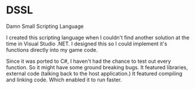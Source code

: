 # DSSL
Damn Small Scripting Language

I created this scripting language when I couldn't find another solution at the time in Visual Studio .NET.
I designed this so I could implement it's functions directly into my game code.

Since it was ported to C#, I haven't had the chance to test out every function. So it might have some ground breaking bugs.
It featured libraries, external code (talking back to the host application.)
It featured compiling and linking code. Which enabled it to run faster.
